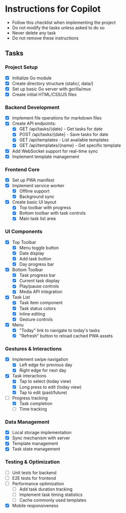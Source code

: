 # Instructions for Copilot

- Follow this checklist when implementing the project
- Do not modify the tasks unless asked to do so
- Never delete any task
- Do not remove these instructions

## Tasks

### Project Setup

- [x] Initialize Go module
- [x] Create directory structure (static/, data/)
- [x] Set up basic Go server with gorilla/mux
- [x] Create initial HTML/CSS/JS files

### Backend Development

- [x] Implement file operations for markdown files
- [x] Create API endpoints:
  - [x] GET /api/tasks/{date} - Get tasks for date
  - [x] POST /api/tasks/{date} - Save tasks for date
  - [x] GET /api/templates - List available templates
  - [x] GET /api/templates/{name} - Get specific template
- [x] Add WebSocket support for real-time sync
- [x] Implement template management

### Frontend Core

- [x] Set up PWA manifest
- [x] Implement service worker
  - [x] Offline support
  - [x] Background sync
- [x] Create basic UI layout
  - [x] Top toolbar with progress
  - [x] Bottom toolbar with task controls
  - [x] Main task list area

### UI Components

- [x] Top Toolbar
  - [x] Menu toggle button
  - [x] Date display
  - [x] Add task button
  - [x] Day progress bar
- [x] Bottom Toolbar
  - [x] Task progress bar
  - [x] Current task display
  - [x] Play/pause controls
  - [x] Media API integration
- [x] Task List
  - [x] Task item component
  - [x] Task status colors
  - [x] Inline editing
  - [x] Gesture controls
- [x] Menu
  - [x] "Today" link to navigate to today's tasks
  - [x] "Refresh" button to reload cached PWA assets

### Gestures & Interactions

- [x] Implement swipe navigation
  - [x] Left edge for previous day
  - [x] Right edge for next day
- [x] Task interactions
  - [x] Tap to select (today view)
  - [x] Long press to edit (today view)
  - [x] Tap to edit (past/future)
- [ ] Progress tracking
  - [x] Task completion
  - [ ] Time tracking

### Data Management

- [x] Local storage implementation
- [x] Sync mechanism with server
- [x] Template management
- [x] Task state management

### Testing & Optimization

- [ ] Unit tests for backend
- [ ] E2E tests for frontend
- [ ] Performance optimization
  - [ ] Add task duration tracking
  - [ ] Implement task timing statistics
  - [ ] Cache commonly used templates
- [x] Mobile responsiveness
